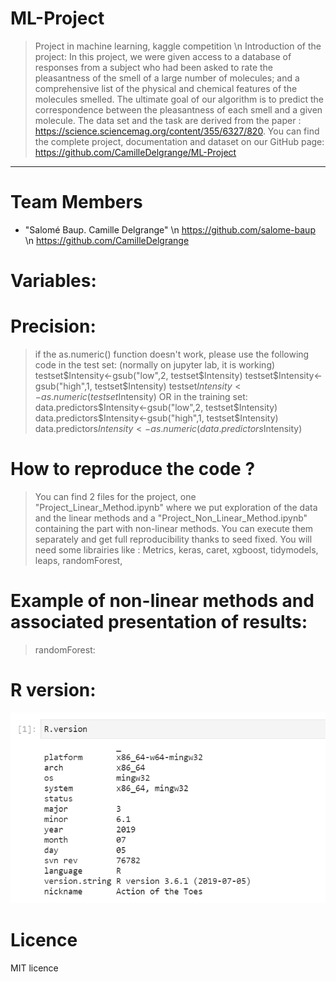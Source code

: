 # ML-Project
> Project in machine learning, kaggle competition \n
> Introduction of the project: 
> In this project, we were given access to a database of responses from a subject who had been asked to rate the pleasantness of the smell of a large number of molecules; and a comprehensive list of the physical and chemical features of the molecules smelled. The ultimate goal of our algorithm is to predict the correspondence between the pleasantness of each smell and a given molecule. The data set and the task are derived from the paper : https://science.sciencemag.org/content/355/6327/820. You can find the complete project, documentation and dataset on our GitHub page: https://github.com/CamilleDelgrange/ML-Project 
<hr>

# <a name="team-members"></a>Team Members
* "Salomé Baup. Camille Delgrange" \n
https://github.com/salome-baup \n
https://github.com/CamilleDelgrange

# Variables:


# Precision:
> if the as.numeric() function doesn't work, please use the following code in the test set: (normally on jupyter lab, it is working)
> testset$Intensity<-gsub("low",2, testset$Intensity) 
> testset$Intensity<-gsub("high",1, testset$Intensity)
> testset$Intensity <- as.numeric(testset$Intensity)
> OR in the training set:
> data.predictors$Intensity<-gsub("low",2, testset$Intensity) 
> data.predictors$Intensity<-gsub("high",1, testset$Intensity)
> data.predictors$Intensity <- as.numeric(data.predictors$Intensity)


# How to reproduce the code ?
> You can find 2 files for the project, one "Project_Linear_Method.ipynb" where we put exploration of the data and the linear methods and a "Project_Non_Linear_Method.ipynb" containing the part with non-linear methods. You can execute them separately and get full reproducibility thanks to seed fixed. 
> You will need some librairies like : 
> Metrics, keras, caret, xgboost, tidymodels, leaps, randomForest, 

# Example of non-linear methods and associated presentation of results:
> randomForest:
> 

# R version:
 ![Capture.PNG](Capture.PNG) 

# Licence 
MIT licence
